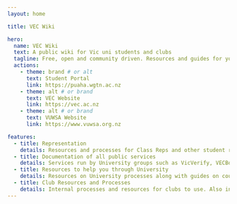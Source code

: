 ```yaml
---
layout: home

title: VEC Wiki

hero:
  name: VEC Wiki
  text: A public wiki for Vic uni students and clubs
  tagline: Free, open and community driven. Resources and guides for you by your fellow students.
  actions:
    - theme: brand # or alt
      text: Student Portal
      link: https://puaha.wgtn.ac.nz
    - theme: alt # or brand
      text: VEC Website
      link: https://vec.ac.nz
    - theme: alt # or brand
      text: VUWSA Website
      link: https://www.vuwsa.org.nz

features:
  - title: Representation
    details: Resources and processes for Class Reps and other student representatives.
  - title: Documentation of all public services
    details: Services run by University groups such as VicVerify, VECBot and this Wiki.
  - title: Resources to help you through University
    details: Resources on University processes along with guides on courses and other topics.
  - title: Club Resources and Processes
    details: Internal processes and resources for clubs to use. Also includes specific documentation for several clubs.
---
```

